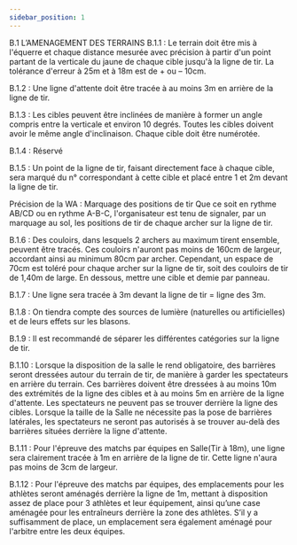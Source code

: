 ```yaml
---
sidebar_position: 1
---
```


B.1 L’AMENAGEMENT DES TERRAINS
B.1.1 : Le terrain doit être mis à l'équerre et chaque distance mesurée avec précision à partir d'un point
partant de la verticale du jaune de chaque cible jusqu'à la ligne de tir. La tolérance d'erreur à 25m et à 18m
est de + ou – 10cm.

B.1.2 : Une ligne d'attente doit être tracée à au moins 3m en arrière de la ligne de tir.

B.1.3 : Les cibles peuvent être inclinées de manière à former un angle compris entre la verticale et environ
10 degrés. Toutes les cibles doivent avoir le même angle d'inclinaison. Chaque cible doit être numérotée.

B.1.4 : Réservé

B.1.5 : Un point de la ligne de tir, faisant directement face à chaque cible, sera marqué du n° correspondant
à cette cible et placé entre 1 et 2m devant la ligne de tir.

Précision de la WA : Marquage des positions de tir
Que ce soit en rythme AB/CD ou en rythme A-B-C, l'organisateur est tenu de signaler, par un marquage au
sol, les positions de tir de chaque archer sur la ligne de tir.

B.1.6 : Des couloirs, dans lesquels 2 archers au maximum tirent ensemble, peuvent être tracés. Ces
couloirs n'auront pas moins de 160cm de largeur, accordant ainsi au minimum 80cm par archer.
Cependant, un espace de 70cm est toléré pour chaque archer sur la ligne de tir, soit des couloirs de tir de
1,40m de large. En dessous, mettre une cible et demie par panneau.

B.1.7 : Une ligne sera tracée à 3m devant la ligne de tir = ligne des 3m.

B.1.8 : On tiendra compte des sources de lumière (naturelles ou artificielles) et de leurs effets sur les blasons.

B.1.9 : Il est recommandé de séparer les différentes catégories sur la ligne de tir.

B.1.10 : Lorsque la disposition de la salle le rend obligatoire, des barrières seront dressées autour du terrain
de tir, de manière à garder les spectateurs en arrière du terrain. Ces barrières doivent être dressées à au
moins 10m des extrémités de la ligne des cibles et à au moins 5m en arrière de la ligne d'attente.
Les spectateurs ne peuvent pas se trouver derrière la ligne des cibles. Lorsque la taille de la Salle ne
nécessite pas la pose de barrières latérales, les spectateurs ne seront pas autorisés à se trouver au-delà
des barrières situées derrière la ligne d'attente.

B.1.11 : Pour l'épreuve des matchs par équipes en Salle(Tir à 18m), une ligne sera clairement tracée à 1m
en arrière de la ligne de tir. Cette ligne n'aura pas moins de 3cm de largeur.

B.1.12 : Pour l'épreuve des matchs par équipes, des emplacements pour les athlètes seront aménagés
derrière la ligne de 1m, mettant à disposition assez de place pour 3 athlètes et leur équipement, ainsi
qu’une case aménagée pour les entraîneurs derrière la zone des athlètes. S’il y a suffisamment de place,
un emplacement sera également aménagé pour l'arbitre entre les deux équipes.
